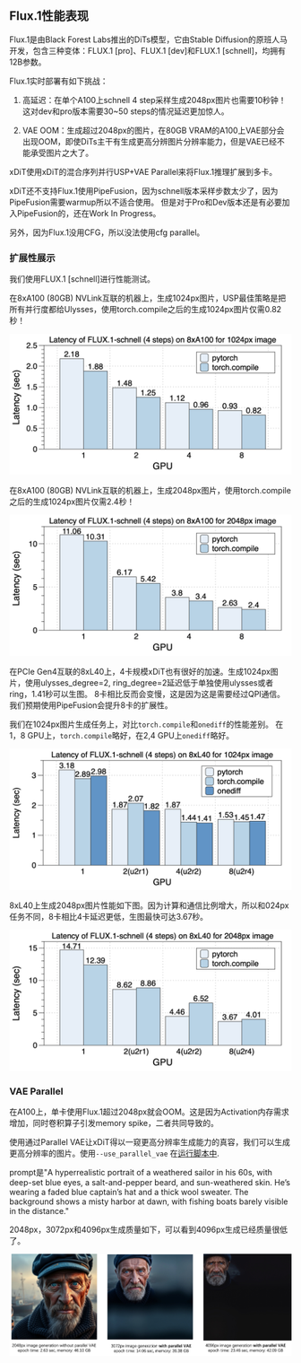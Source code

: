 ## Flux.1性能表现

Flux.1是由Black Forest Labs推出的DiTs模型，它由Stable Diffusion的原班人马开发，包含三种变体：FLUX.1 [pro]、FLUX.1 [dev]和FLUX.1 [schnell]，均拥有12B参数。

Flux.1实时部署有如下挑战：

1. 高延迟：在单个A100上schnell 4 step采样生成2048px图片也需要10秒钟！这对dev和pro版本需要30~50 steps的情况延迟更加惊人。

2. VAE OOM：生成超过2048px的图片，在80GB VRAM的A100上VAE部分会出现OOM，即使DiTs主干有生成更高分辨图片分辨率能力，但是VAE已经不能承受图片之大了。

xDiT使用xDiT的混合序列并行USP+VAE Parallel来将Flux.1推理扩展到多卡。

xDiT还不支持Flux.1使用PipeFusion，因为schnell版本采样步数太少了，因为PipeFusion需要warmup所以不适合使用。
但是对于Pro和Dev版本还是有必要加入PipeFusion的，还在Work In Progress。

另外，因为Flux.1没用CFG，所以没法使用cfg parallel。



### 扩展性展示
我们使用FLUX.1 [schnell]进行性能测试。

在8xA100 (80GB) NVLink互联的机器上，生成1024px图片，USP最佳策略是把所有并行度都给Ulysses，使用torch.compile之后的生成1024px图片仅需0.82秒！

<div align="center">
    <img src="../../assets/performance/flux/Flux-1K-A100.png" 
    alt="latency-flux_a100_1k">
</div>


在8xA100 (80GB) NVLink互联的机器上，生成2048px图片，使用torch.compile之后的生成1024px图片仅需2.4秒！

<div align="center">
    <img src="../../assets/performance/flux/Flux-2K-A100.png" 
    alt="latency-flux_a100_2k">
</div>

在PCIe Gen4互联的8xL40上，4卡规模xDiT也有很好的加速。生成1024px图片，使用ulysses_degree=2, ring_degree=2延迟低于单独使用ulysses或者ring，1.41秒可以生图。
8卡相比反而会变慢，这是因为这是需要经过QPI通信。我们预期使用PipeFusion会提升8卡的扩展性。

我们在1024px图片生成任务上，对比`torch.compile`和`onediff`的性能差别。
在1，8 GPU上，`torch.compile`略好，在2,4 GPU上`onediff`略好。

<div align="center">
    <img src="../../assets/performance/flux/Flux-1k-L40.png" 
    alt="latency-flux_l40_1k">
</div>


8xL40上生成2048px图片性能如下图。因为计算和通信比例增大，所以和024px任务不同，8卡相比4卡延迟更低，生图最快可达3.67秒。

<div align="center">
    <img src="../../assets/performance/flux/Flux-2k-L40.png" 
    alt="latency-flux_l40_2k">
</div>

### VAE Parallel

在A100上，单卡使用Flux.1超过2048px就会OOM。这是因为Activation内存需求增加，同时卷积算子引发memory spike，二者共同导致的。

使用通过Parallel VAE让xDiT得以一窥更高分辨率生成能力的真容，我们可以生成更高分辨率的图片。使用`--use_parallel_vae` 在[运行脚本中](../../examples/run.sh).

prompt是"A hyperrealistic portrait of a weathered sailor in his 60s, with deep-set blue eyes, a salt-and-pepper beard, and sun-weathered skin. He’s wearing a faded blue captain’s hat and a thick wool sweater. The background shows a misty harbor at dawn, with fishing boats barely visible in the distance."

2048px，3072px和4096px生成质量如下，可以看到4096px生成已经质量很低了。

<div align="center">
    <img src="../../assets/performance/flux/flux_image.png" 
    alt="latency-flux_l40">
</div>
